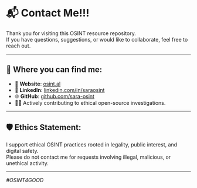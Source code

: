 # 📬 Contact Me!!!

Thank you for visiting this OSINT resource repository.  
If you have questions, suggestions, or would like to collaborate, feel free to reach out.

________________________________________________________________________________________
## 🔗 Where you can find me:

- 📧 **Website**: [osint.al](https://www.osint.al)
- 💼 **LinkedIn**: [linkedin.com/in/saraosint](https://www.linkedin.com/in/saraosint/)
- 🌐 **GitHub**: [github.com/sara-osint](https://github.com/sara-osint)
- 🕵️‍♀️ Actively contributing to ethical open-source investigations.

________________________________________________________________________________________

## 🛡️ Ethics Statement:

I support ethical OSINT practices rooted in legality, public interest, and digital safety.  
Please do not contact me for requests involving illegal, malicious, or unethical activity.

________________________________________________________________________________________

*#OSINT4GOOD*


